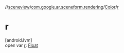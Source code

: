 //[sceneview](../../../index.md)/[com.google.ar.sceneform.rendering](../index.md)/[Color](index.md)/[r](r.md)

# r

[androidJvm]\
open var [r](r.md): [Float](https://kotlinlang.org/api/latest/jvm/stdlib/kotlin/-float/index.html)
